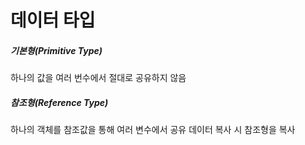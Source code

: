 # 데이터 타입
##### 기본형(Primitive Type)
하나의 값을 여러 번수에서 절대로 공유하지 않음
##### 참조형(Reference Type)
하나의 객체를 참조값을 통해 여러 변수에서 공유
데이터 복사 시 참조형을 복사